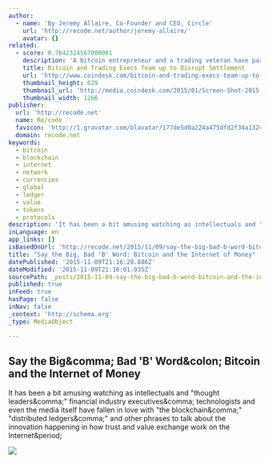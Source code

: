 ```yaml
---
author:
  - name: 'By Jeremy Allaire, Co-Founder and CEO, Circle'
    url: 'http://recode.net/author/jeremy-allaire/'
    avatar: {}
related:
  - score: 0.7642324567000001
    description: 'A bitcoin entrepreneur and a trading veteran have partnered on a blockchain project that aims to streamline the way assets are exchanged. SETL will use its blockchain, which is "akin to proof-of-stake", to let market participants cut out the web of intermediaries in the post-trade system, saving them time and money.'
    title: Bitcoin and Trading Execs Team up to Disrupt Settlement
    url: 'http://www.coindesk.com/bitcoin-and-trading-execs-team-up-to-disrupt-settlement/'
    thumbnail_height: 629
    thumbnail_url: 'http://media.coindesk.com/2015/01/Screen-Shot-2015-01-13-at-2.40.15-PM.png'
    thumbnail_width: 1266
publisher:
  url: 'http://recode.net'
  name: Re/code
  favicon: 'http://1.gravatar.com/blavatar/177de5d0a224a475dfd2f34a1324ee12?s=16'
  domain: recode.net
keywords:
  - bitcoin
  - blockchain
  - internet
  - network
  - currencies
  - global
  - ledger
  - value
  - tokens
  - protocols
description: 'It has been a bit amusing watching as intellectuals and "thought leaders," financial industry executives, technologists and even the media itself have fallen in love with "the blockchain," "distributed ledgers," and other phrases to talk about the innovation happening in how trust and value exchange work on the Internet.'
inLanguage: en
app_links: []
isBasedOnUrl: 'http://recode.net/2015/11/09/say-the-big-bad-b-word-bitcoin-and-the-internet-of-money/'
title: "Say the Big, Bad 'B' Word: Bitcoin and the Internet of Money"
datePublished: '2015-11-09T21:16:28.886Z'
dateModified: '2015-11-09T21:16:01.035Z'
sourcePath: _posts/2015-11-09-say-the-big-bad-b-word-bitcoin-and-the-internet-of-money.md
published: true
inFeed: true
hasPage: false
inNav: false
_context: 'http://schema.org'
_type: MediaObject

---
```

<article style=""><h1>Say the Big&amp;comma; Bad 'B' Word&amp;colon; Bitcoin and the Internet of Money</h1><p>It has been a bit amusing watching as intellectuals and "thought leaders&amp;comma;" financial industry executives&amp;comma; technologists and even the media itself have fallen in love with "the blockchain&amp;comma;" "distributed ledgers&amp;comma;" and other phrases to talk about the innovation happening in how trust and value exchange work on the Internet&amp;period;</p><img src="https://recodetech.files.wordpress.com/2015/11/pasted-image-0.png?w=640&amp;h=360" /></article>